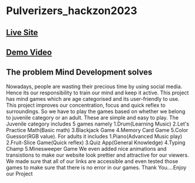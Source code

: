 # Pulverizers_hackzon2023

## [Live Site](https://punith-kk.github.io/Pulverizers_hackzon2023/Basic%20Portfolio%20Website/index.html)
## [Demo Video](https://youtu.be/geF-LGQRvQk)

## The problem Mind Development solves
Nowadays, people are wasting their precious time by using social media. Hence its our responsibility to train our mind and keep it active.
This project has mind games which are age categorised and its user-friendly to use. This project improves our concentration, focus and quick reflex to surroundings. So we have to play the games based on whether we belong to juvenile category or an adult. These are simple and easy to play.
The Juvenile category includes 5 games namely 1.Drum(Learning Music) 2.Let's Practice Math(Basic math) 3.Blackjack Game 4.Memory Card Game 5.Color Guessor(RGB value).
For adults it includes 1.Piano(Advanced Music play) 2.Fruit-Slice Game(Quick reflex) 3.Quiz App(General Knowledge) 4.Typing Champ 5.Minesweeper Game
We even added nice animations and transistions to make our website look prettier and attractive for our viewers.
We made sure that all of our links are accessible and even tested those games to make sure that there is no error in our games.
Thank You....Enjoy our Project


